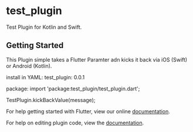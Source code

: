 # test_plugin

Test Plugin for Kotlin and Swift.

## Getting Started

This Plugin simple takes a Flutter Paramter adn kicks it back via iOS (Swift) or Android (Kotlin).

install in YAML: 
test_plugin: 0.0.1

package: import 'package:test_plugin/test_plugin.dart';

TestPlugin.kickBackValue(message);

For help getting started with Flutter, view our online
[documentation](https://flutter.io/).

For help on editing plugin code, view the [documentation](https://flutter.io/developing-packages/#edit-plugin-package).

